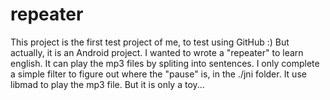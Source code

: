 # repeater
This project is the first test project of me, to test using GitHub :)
But actually, it is an Android project. I wanted to wrote a "repeater" to learn english. It can play the mp3 files by spliting into sentences. 
I only complete a simple filter to figure out where the "pause" is, in the ./jni folder. It use libmad to play the mp3 file.
But it is only a toy...
